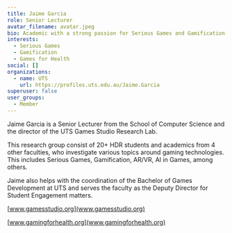 ```yaml
---
title: Jaime Garcia
role: Senior Lecturer
avatar_filename: avatar.jpeg
bio: Academic with a strong passion for Serious Games and Gamification.
interests:
  - Serious Games
  - Gamification
  - Games for Health
social: []
organizations:
  - name: UTS
    url: https://profiles.uts.edu.au/Jaime.Garcia
superuser: false
user_groups:
  - Member
---
```

Jaime Garcia is a Senior Lecturer from the School of Computer Science and the director of the UTS Games Studio Research Lab.

This research group consist of 20+ HDR students and academics from 4 other faculties, who investigate various topics around gaming technologies. This includes Serious Games, Gamification, AR/VR, AI in Games, among others.

Jaime also helps with the coordination of the Bachelor of Games Development at UTS and serves the faculty as the Deputy Director for Student Engagement matters.

[www.gamesstudio.org](www.gamesstudio.org)

[www.gamingforhealth.org](www.gamingforhealth.org)
